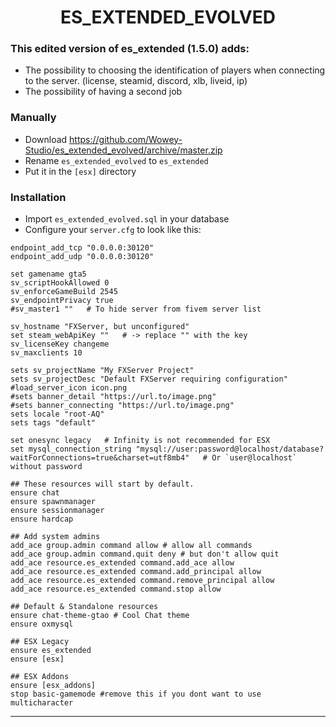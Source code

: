 <h1 align='center'>ES_EXTENDED_EVOLVED</h1>


### This edited version of es_extended (1.5.0) adds:
- The possibility to choosing the identification of players when connecting to the server. (license, steamid, discord, xlb, liveid, ip)
- The possibility of having a second job

### Manually
- Download https://github.com/Wowey-Studio/es_extended_evolved/archive/master.zip
- Rename `es_extended_evolved` to `es_extended`
- Put it in the `[esx]` directory

### Installation
- Import `es_extended_evolved.sql` in your database
- Configure your `server.cfg` to look like this:

```
endpoint_add_tcp "0.0.0.0:30120"
endpoint_add_udp "0.0.0.0:30120"

set gamename gta5
sv_scriptHookAllowed 0
sv_enforceGameBuild 2545
sv_endpointPrivacy true
#sv_master1 ""   # To hide server from fivem server list

sv_hostname "FXServer, but unconfigured"
set steam_webApiKey ""   # -> replace "" with the key
sv_licenseKey changeme
sv_maxclients 10

sets sv_projectName "My FXServer Project"
sets sv_projectDesc "Default FXServer requiring configuration"
#load_server_icon icon.png
#sets banner_detail "https://url.to/image.png"
#sets banner_connecting "https://url.to/image.png"
sets locale "root-AQ"
sets tags "default"

set onesync legacy   # Infinity is not recommended for ESX
set mysql_connection_string "mysql://user:password@localhost/database?waitForConnections=true&charset=utf8mb4"   # Or `user@localhost` without password

## These resources will start by default.
ensure chat
ensure spawnmanager
ensure sessionmanager
ensure hardcap

## Add system admins
add_ace group.admin command allow # allow all commands
add_ace group.admin command.quit deny # but don't allow quit
add_ace resource.es_extended command.add_ace allow
add_ace resource.es_extended command.add_principal allow
add_ace resource.es_extended command.remove_principal allow
add_ace resource.es_extended command.stop allow

## Default & Standalone resources
ensure chat-theme-gtao # Cool Chat theme
ensure oxmysql

## ESX Legacy
ensure es_extended
ensure [esx]

## ESX Addons
ensure [esx_addons]
stop basic-gamemode #remove this if you dont want to use multicharacter
```
<hr>
